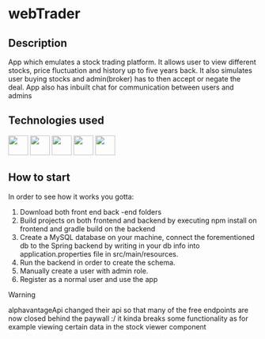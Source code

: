 # webTrader
## Description
App which emulates a stock trading platform. It allows user to view different stocks, price fluctuation and history up to five years back. It also simulates user buying stocks and admin(broker) has to then accept or negate the deal. App also has inbuilt chat for communication between users and admins
## Technologies used
<a href="https://cdnlogo.com/logo/react_22568.html"><img height="40" src="https://www.cdnlogo.com/logos/r/63/react.svg"></a>
<a href="https://cdnlogo.com/logo/spring_24513.html"><img height="40" src="https://www.cdnlogo.com/logos/s/91/spring.svg"></a>
<a href="https://cdnlogo.com/logo/gsap-greensock_52936.html"><img height="40" src="https://www.cdnlogo.com/logos/g/31/gsap-greensock.svg"></a>
<a href="https://cdnlogo.com/logo/tailwind-css_81652.html"><img height="40" src="https://www.cdnlogo.com/logos/t/58/tailwind-css.svg"></a>
<a href="https://cdnlogo.com/logo/mysql_41927.html"><img height="40" src="https://www.cdnlogo.com/logos/m/36/mysql.svg"></a>
## How to start
In order to see how it works you gotta:
1. Download both front end back -end folders
2. Build projects on both frontend and backend by executing npm install on frontend and gradle build on the backend
2. Create a MySQL database on your machine, connect the forementioned db to the Spring backend by writing in your db info into application.properties file in src/main/resources.
3. Run the backend in order to create the schema.
4. Manually create a user with admin role.
5. Register as a normal user and use the app


> [!WARNING]
> alphavantageApi changed their api so that many of the free endpoints are now closed behind the paywall :/
it kinda breaks some functionality as for example viewing certain data in the stock viewer component
